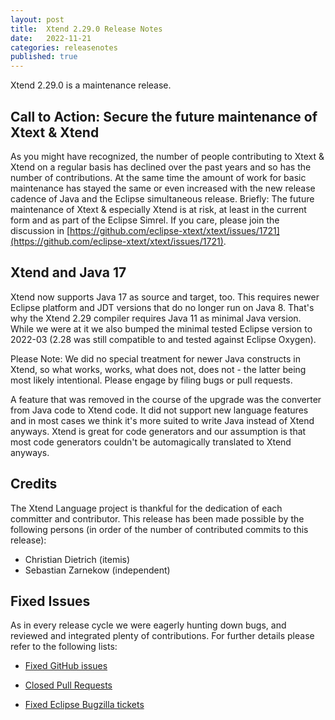 ```yaml
---
layout: post
title:  Xtend 2.29.0 Release Notes
date:   2022-11-21
categories: releasenotes
published: true
---
```


Xtend 2.29.0 is a maintenance release.

## Call to Action: Secure the future maintenance of Xtext & Xtend

As you might have recognized, the number of people contributing to Xtext & Xtend on a regular basis has declined over the past years and so has the number of contributions. At the same time the amount of work for basic maintenance has stayed the same or even increased with the new release cadence of Java and the Eclipse simultaneous release. Briefly: The future maintenance of Xtext & especially Xtend is at risk, at least in the current form and as part of the Eclipse Simrel. If you care, please join the discussion in [https://github.com/eclipse-xtext/xtext/issues/1721](https://github.com/eclipse-xtext/xtext/issues/1721).

## Xtend and Java 17
Xtend now supports Java 17 as source and target, too. This requires newer Eclipse platform and JDT versions that do no longer run on Java 8. That's why the Xtend 2.29 compiler requires Java 11 as minimal Java version. While we were at it we also bumped the minimal tested Eclipse version to 2022-03 (2.28 was still compatible to and tested against Eclipse Oxygen).

Please Note: We did no special treatment for newer Java constructs in Xtend, so what works, works, what does not, does not - the latter being most likely intentional. Please engage by filing bugs or pull requests.

A feature that was removed in the course of the upgrade was the converter from Java code to Xtend code. It did not support new language features and in most cases we think it's more
suited to write Java instead of Xtend anyways. Xtend is great for code generators and our assumption is that most code generators couldn't be automagically translated to Xtend anyways.


## Credits

The Xtend Language project is thankful for the dedication of each committer and contributor. This release has been made possible by the following persons (in order of the number of contributed commits to this release):

- Christian Dietrich (itemis)
- Sebastian Zarnekow (independent)

## Fixed Issues

As in every release cycle we were eagerly hunting down bugs, and reviewed and integrated plenty of contributions. For further details please refer to the following lists:

* [Fixed GitHub issues](https://github.com/search?q=is%3Aissue+milestone%3ARelease_2.29+is%3Aclosed+repo%3Aeclipse%2Fxtext-xtend&type=Issues)

* [Closed Pull Requests](https://github.com/search?q=is%3Apr+milestone%3ARelease_2.29+is%3Aclosed+repo%3Aeclipse%2Fxtext-xtend&type=Issues)

* [Fixed Eclipse Bugzilla tickets](https://bugs.eclipse.org/bugs/buglist.cgi?bug_status=RESOLVED&bug_status=VERIFIED&bug_status=CLOSED&classification=Modeling&classification=Tools&columnlist=product%2Ccomponent%2Cassigned_to%2Cbug_status%2Cresolution%2Cshort_desc%2Cchangeddate%2Ckeywords&f0=OP&f1=OP&f3=CP&f4=CP&known_name=Xtext%202.29&list_id=16618269&product=TMF&product=Xtend&query_based_on=Xtext%202.29&query_format=advanced&status_whiteboard=v2.29&status_whiteboard_type=allwordssubstr)
